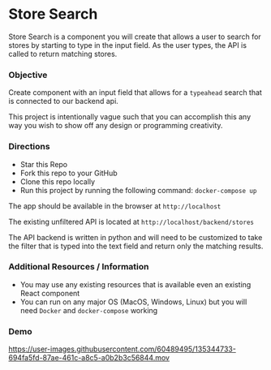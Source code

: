 # Store Search
Store Search is a component you will create that allows a user to search for stores by starting to type in the input field.  As the user types, the API is called to return matching stores.

### Objective
Create component with an input field that allows for a `typeahead` search that is connected to our backend api.  

This project is intentionally vague such that you can accomplish this any way you wish to show off any design or programming creativity. 

### Directions
- Star this Repo 
- Fork this repo to your GitHub
- Clone this repo locally
- Run this project by running the following command: `docker-compose up`

The app should be available in the browser at `http://localhost`

The existing unfiltered API is located at `http://localhost/backend/stores` 

The API backend is written in python and will need to be customized to take the filter that is typed into the text field and return only the matching results.

### Additional Resources / Information
- You may use any existing resources that is available even an existing React component
- You can run on any major OS (MacOS, Windows, Linux) but you will need `Docker` and `docker-compose` working

### Demo


https://user-images.githubusercontent.com/60489495/135344733-694fa5fd-87ae-461c-a8c5-a0b2b3c56844.mov

